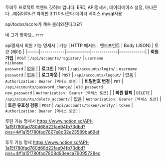 두비두 프로젝트 백엔드 깃허브 입니다.
ERD, API명세서, 데이터베이스 설정, 아나콘다…해줘야하나?
파이썬 3.11 아나콘다
데이터 베이스 mysql사용


api/todos/score가 계속 불러와진다고요?

네 그거 맞아요…ㅠㅠ

api명세서
회원 기능 명세서
| 기능 | HTTP 메서드 | 엔드포인트 | Body (JSON) | 토큰 (헤더) |
|------|------------|------------|-------------|-------------|
| **회원가입** | `POST` | `/api/accounts/register/` | `username`<br>`nickname`<br>`password` | 없음 |
| **로그인** | `POST` | `/api/accounts/login/` | `username`<br>`password` | 없음 |
| **로그아웃** | `POST` | `/api/accounts/logout/` | 없음 | `Authorization: Bearer [액세스 토큰]` |
| **비밀번호 변경** | `PUT` | `/api/accounts/password_change/` | `old_password`<br>`new_password` | `Authorization: Bearer [액세스 토큰]` |
| **회원 탈퇴** | `DELETE` | `/api/accounts/delete_account/` | 없음 | `Authorization: Bearer [액세스 토큰]` |
| **토큰 유효성 검증** | `POST` | `/api/accounts/token/verify/` | `token` | `Authorization: Bearer [액세스 토큰]` |



루틴 기능 명세서
https://www.notion.so/API-1a15f780fad780d68d22fae94fb73dbd?pvs=4#1a15f780fad7807e8d32e23589ba69ef

투두 기능 명세
https://www.notion.so/API-1a15f780fad780d68d22fae94fb73dbd?pvs=4#1a15f780fad7808d93eeca79095728ec
